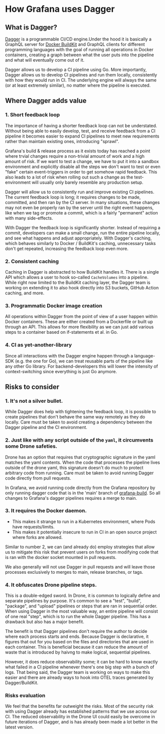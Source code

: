 # How Grafana uses Dagger

## What is Dagger?

[Dagger](https://dagger.io) is a programmable CI/CD engine.Under the hood it is basically a GraphQL server for [Docker BuildKit](https://docs.docker.com/build/buildkit/) and GraphQL clients for different programming languages with the goal of running all operations in Docker containers, creating a graph between what the user puts into the pipeline and what will eventually come out of it.

Dagger allows us to develop a CI pipeline using Go. More importantly, Dagger allows us to develop CI pipelines and run them locally, consistently with how they would run in CI. The underlying engine will always the same (or at least extremely similar), no matter where the pipeline is executed.

## Where Dagger adds value

### 1. Short feedback loop

The importance of having a shorter feedback loop can not be understated. Without being able to easily develop, test, and receive feedback from a CI pipeline it becomes easier to expand CI pipelines to meet new requirements rather than maintain existing ones, introducing "sprawl".

Grafana's build & release process as it exists today has reached a point where trvial changes require a non-trivial amount of work and a high amount of risk. If we want to test a change, we have to put it into a sandbox environment and explicitly disable all the steps we don't want to test or even "fake" certain event-triggers in order to get somehow rapid feedback. This also leads to a lot of risk when rolling out such a change as the test-environment will usually only barely resemble any production setup.

Dagger will allow us to consistently run and improve existing CI pipelines. The current feedback loop is long; it requires changes to be made, committed, and then ran by the CI server. In many situations, these changes may not even be properly ran by the server until the right event happens, like when we tag or promote a commit, which is a fairly "permanent" action with many side-effects.

With Dagger the feedback loop is significantly shorter. Instead of requiring a commit, developers can make a small change, run the entire pipeline locally, and see what happens and adjust appropriately. With Dagger's caching, which behaves similarly to Docker / BuildKit's caching, unnecessary tasks don't get repeated, increasing the feedback loop even more.

### 2. Consistent caching

Caching in Dagger is abstracted to how BuildKit handles it. There is a single API which allows a user to hook so-called `CacheVolumes` into a pipeline. While right now limited to the BuildKit caching layer, the Dagger team is working on extending it to also hook directly into S3 buckets, GitHub Action caching, and more.


### 3. Programmatic Docker image creation

All operations within Dagger from the point of view of a user happen within Docker containers. These are either created from a Dockerfile or built up through an API. This allows for more flexibility as we can just add various steps to a container based on if-statements et al. in Go.


### 4. CI as yet-another-library

Since all interactions with the Dagger engine happen through a language-SDK (e.g. the one for Go), we can treat reusable parts of the pipeline like any other Go library. For backend-developers this will lower the intensity of context-switching since everything is just Go anymore.


## Risks to consider

### 1. It's not a silver bullet.

While Dagger does help with tightening the feedback loop, it is possible to create pipelines that don't behave the same way remotely as they do locally. Care must be taken to avoid creating a dependency between the Dagger pipeline and the CI environment.

### 2. Just like with any script outside of the `yaml`, it circumvents some Drone safeties.

Drone has an option that requires that cryptographic signature in the yaml matches the yaml contents. When the code that processes the pipeline lives outside of the drone yaml, this signature doesn't do much to protect arbitrary code from running. Care must be taken to avoid running Dagger code directly from pull requests.

In Grafana, we avoid running code directly from the Grafana repository by only running dagger code that is in the 'main' branch of [grafana-build](https://github.com/grafana/grafana-build). So all changes to Grafana's dagger pipelines requires a merge to main.

### 3. It requires the Docker daemon.

* This makes it strange to run in a Kubernetes environment, where Pods have requests/limits.
* This makes it potentially insecure to run in CI in an open source project where forks are allowed.

Similar to number 2, we can (and already do) employ strategies that allow us to mitigate this risk that prevent users on forks from modifying code that is ran with the docker socket mounted in pull requests.

We also generally will not use Dagger in pull requests and will leave those processes exclusively to merges to main, release branches, or tags.

### 4. It obfuscates Drone pipeline steps.

This is a double-edged sword. In Drone, it is common to logically define and separate pipelines by purpose. It's common to see a "test", "build", "package", and "upload" pipelines or steps that are ran in sequential order. When using Dagger in the most valuable way, an entire pipeline will consist of one real "step", which is to run the whole Dagger pipeline. This has a drawback but also has a major benefit.

The benefit is that Dagger pipelines don't require the author to decide where each process starts and ends. Because Dagger is declarative, it figures that out for you based on the files and directories that are used in each container. This is beneficial because it can reduce the amount of waste that is introduced by haivng to make logical, sequential pipelines.

However, it does reduce observability some; it can be hard to know exactly what failed in a CI pipeline whenever there's one big step with a bunch of logs. That being said, the Dagger team is working on ways to make this easier and there are already ways to hook into OTEL traces generated by Dagger/BuildKit.

### Risks evaluation

We feel that the benefits far outweight the risks. Most of the security risk with using Dagger already has established patterns that we use across our CI. The reduced observability in the Drone UI could easily be overcome in future iterations of Dagger, and is has already been made a lot better in the latest version.
